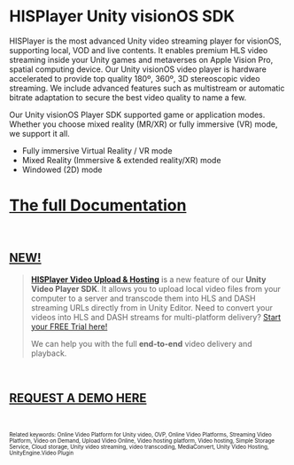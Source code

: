 # HISPlayer Unity visionOS SDK

HISPlayer is the most advanced Unity video streaming player for visionOS, supporting local, VOD and live contents. It enables premium HLS video streaming inside your Unity games and metaverses on Apple Vision Pro, spatial computing device. Our Unity visionOS video player is hardware accelerated to provide top quality 180º, 360º, 3D stereoscopic video streaming. We include advanced features such as multistream or automatic bitrate adaptation to secure the best video quality to name a few. 

Our Unity visionOS Player SDK supported game or application modes. Whether you choose mixed reality (MR/XR) or fully immersive (VR) mode, we support it all.
* Fully immersive Virtual Reality / VR mode
* Mixed Reality (Immersive & extended reality/XR) mode
* Windowed (2D) mode

# [The full Documentation](https://hisplayer.github.io/UnityVisionOS-SDK/#/)


<br>

##  [NEW!](https://hisplayer.github.io/UnityVideoUpload/#/README)
> **[HISPlayer Video Upload & Hosting](https://hisplayer.github.io/UnityVideoUpload/#/README)** is a new feature of our **Unity Video Player SDK**. It allows you to upload local video files from your computer to a server and transcode them into HLS and DASH streaming URLs directly from in Unity Editor. Need to convert your videos into HLS and DASH streams for multi-platform delivery? [Start your FREE Trial here!](https://dashboard.hisplayer.com/signup)
> 
> We can help you with the full **end-to-end** video delivery and playback.
>

<br>

## [REQUEST A DEMO HERE](https://www.hisplayer.com/demo-unity-player-sdk-github/?utm_source=github&utm_medium=referral&utm_campaign=unitygithub&utm_content=20200211--unitydemocontact)

<br>


<sub><sub> Related keywords: Online Video Platform for Unity video, OVP, Online Video Platforms, Streaming Video Platform, Video on Demand, Upload Video Online, Video hosting platform, Video hosting, Simple Storage Service, Cloud storage, Unity video streaming, video transcoding, MediaConvert, Unity Video Hosting, UnityEngine.Video Plugin</sub><sub>
